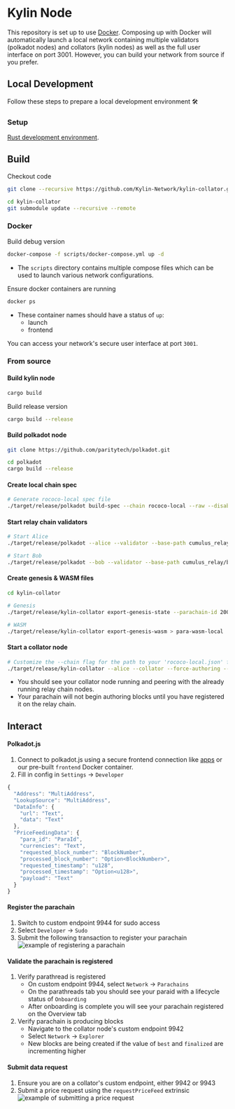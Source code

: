 # Kylin Node

This repository is set up to use [Docker](https://www.docker.com/). Composing up with Docker will automatically launch a local network containing multiple validators (polkadot nodes) and collators (kylin nodes) as well as the full user interface on port 3001. However, you can build your network from source if you prefer.

## Local Development

Follow these steps to prepare a local development environment :hammer_and_wrench:

### Setup
[Rust development environment](https://substrate.dev/docs/en/knowledgebase/getting-started).

## Build

Checkout code
```bash
git clone --recursive https://github.com/Kylin-Network/kylin-collator.git

cd kylin-collator
git submodule update --recursive --remote
```
### Docker

Build debug version

```bash
docker-compose -f scripts/docker-compose.yml up -d
```
- The `scripts` directory contains multiple compose files which can be used to launch various network configurations.  

Ensure docker containers are running
```bash
docker ps
``````
- These container names should have a status of `up`:
    - launch
    - frontend  

You can access your network's secure user interface at port `3001`.

### From source
#### Build kylin node

```bash
cargo build
```

Build release version

```bash
cargo build --release
```

#### Build polkadot node
```bash
git clone https://github.com/paritytech/polkadot.git

cd polkadot
cargo build --release
```

#### Create local chain spec
```bash
# Generate rococo-local spec file
./target/release/polkadot build-spec --chain rococo-local --raw --disable-default-bootnode > rococo-local.json
```

#### Start relay chain validators
```bash
# Start Alice
./target/release/polkadot --alice --validator --base-path cumulus_relay/alice --chain rococo-local.json --port 30333 --ws-port 9944

# Start Bob
./target/release/polkadot --bob --validator --base-path cumulus_relay/bob --chain rococo-local.json --port 30334 --ws-port 9943
```

#### Create genesis & WASM files
```bash
cd kylin-collator

# Genesis
./target/release/kylin-collator export-genesis-state --parachain-id 2000 > para-2000-genesis-local

# WASM
./target/release/kylin-collator export-genesis-wasm > para-wasm-local
```

#### Start a collator node
```bash
# Customize the --chain flag for the path to your 'rococo-local.json' file
./target/release/kylin-collator --alice --collator --force-authoring --parachain-id 2000 --base-path cumulus_relay/kylin-collator --port 40333 --ws-port 8844 -- --execution wasm --chain <path to 'rococo-local.json' file> --port 30343 --ws-port 9942
```
- You should see your collator node running and peering with the already running relay chain nodes.    
- Your parachain will not begin authoring blocks until you have registered it on the relay chain.

## Interact
#### Polkadot.js
1. Connect to polkadot.js using a secure frontend connection like [apps](https://github.com/Kylin-Network/apps) or our pre-built ```frontend``` Docker container.
2. Fill in config in `Settings` -> `Developer`
```js
{
  "Address": "MultiAddress",
  "LookupSource": "MultiAddress",
  "DataInfo": {
    "url": "Text",
    "data": "Text"
  },
  "PriceFeedingData": {
    "para_id": "ParaId",
    "currencies": "Text",
    "requested_block_number": "BlockNumber",
    "processed_block_number": "Option<BlockNumber>",
    "requested_timestamp": "u128",
    "processed_timestamp": "Option<u128>",
    "payload": "Text"
  }
}
```

#### Register the parachain
1. Switch to custom endpoint 9944 for sudo access
2. Select `Developer` -> `Sudo`
3. Submit the following transaction to register your parachain
![example of registering a parachain](./doc/imgs/registerParachain.png)

#### Validate the parachain is registered
1. Verify parathread is registered
    - On custom endpoint 9944, select `Network` -> `Parachains`
    - On the parathreads tab you should see your paraid with a lifecycle status of `Onboarding`
    - After onboarding is complete you will see your parachain registered on the Overview tab
2. Verify parachain is producing blocks
    - Navigate to the collator node's custom endpoint 9942
    - Select `Network` -> `Explorer`
    - New blocks are being created if the value of `best` and `finalized` are incrementing higher

#### Submit data request
1. Ensure you are on a collator's custom endpoint, either 9942 or 9943
2. Submit a price request using the `requestPriceFeed` extrinsic 
![example of submitting a price request](./doc/imgs/requestPriceFeed.png)
